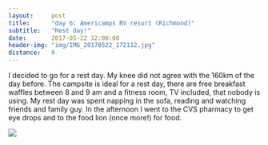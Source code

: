 ```yaml
---
layout:     post
title:      "day 6: Americamps RV resort (Richmond)"
subtitle:   "Rest day!"
date:       2017-05-22 12:00:00
header-img: "img/IMG_20170522_172112.jpg"
distance:   0
---
```


I decided to go for a rest day. 
My knee did not agree with the 160km of the day before.
The campsite is ideal for a rest day, there are free breakfast waffles between 8 and 9 am 
and a fitness room, TV included, that nobody is using.
My rest day was spent napping in the sofa, reading and watching friends and family guy.
In the afternoon I went to the CVS pharmacy to get eye drops and to the food lion (once more!) for food.


<img src="{{ site.baseurl }}/img/IMG_20170522_084626.jpg">
<span class="caption text-muted>breakfast waffles!!!</span>


<img src="{{ site.baseurl }}/img/IMG_20170522_164726.jpg">
<span class="caption text-muted></span>



<iframe height='405' width='590' frameborder='0' allowtransparency='true' scrolling='no' src='https://www.strava.com/activities/1000962310/embed/ffff78c8416c6882534351403812cdac0064f11a'></iframe>
